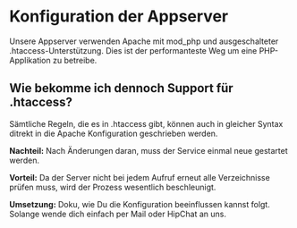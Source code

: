 # Konfiguration der Appserver

Unsere Appserver verwenden Apache mit mod_php und ausgeschalteter .htaccess-Unterstützung.
Dies ist der performanteste Weg um eine PHP-Applikation zu betreibe.

## Wie bekomme ich dennoch Support für .htaccess?
Sämtliche Regeln, die es in .htaccess gibt, können auch in gleicher Syntax ditrekt in die Apache Konfiguration geschrieben werden.

**Nachteil:** Nach Änderungen daran, muss der Service einmal neue gestartet werden.

**Vorteil:** Da der Server nicht bei jedem Aufruf erneut alle Verzeichnisse prüfen muss, wird der Prozess wesentlich beschleunigt.

**Umsetzung:** Doku, wie Du die Konfiguration beeinflussen kannst folgt. Solange wende dich einfach per Mail oder HipChat an uns.
